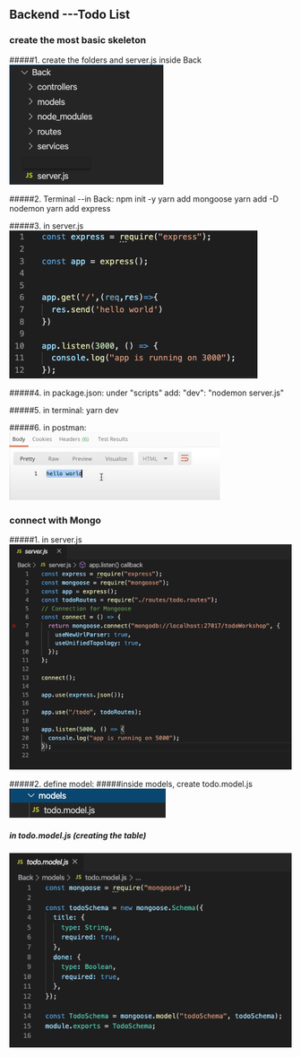 ## Backend ---Todo List

### create the most basic skeleton
#####1. create the folders and server.js inside Back
![Image of one](https://github.com/miaypc/Notes/blob/master/images/backend-one.png)

#####2. Terminal --in Back: 
   npm init -y
   yarn add mongoose
   yarn add -D nodemon
   yarn add express
   
#####3. in server.js
![Image of one](https://github.com/miaypc/Notes/blob/master/images/backend-two.png)

#####4. in package.json:
   under "scripts" add:
  "dev": "nodemon server.js"

#####5. in terminal:
   yarn dev
   
 #####6. in postman:
 ![Image of one](https://github.com/miaypc/Notes/blob/master/images/backend-three.png)

### connect with Mongo

#####1. in server.js
![Image of one](https://github.com/miaypc/Notes/blob/master/images/backend-four.png)

#####2. define model:
   #####inside models, create todo.model.js
   ![Image of one](https://github.com/miaypc/Notes/blob/master/images/backend-five.png)
   
  ##### in todo.model.js (creating the table)
   ![Image of one](https://github.com/miaypc/Notes/blob/master/images/backend-six.png)


